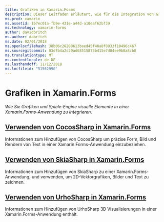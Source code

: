 ```yaml
---
title: Grafiken in Xamarin.Forms
description: Dieser Leitfaden erläutert, wie für die Integration von Grafiken und Spiele-Engine-Visuals in einer Xamarin.Forms-Anwendung mit CocosSharp, SkiaShap und von UrhoSharp.
ms.prod: xamarin
ms.assetid: 167ec01a-fb9e-431e-a44d-a10eaf62bf39
ms.technology: xamarin-forms
author: davidbritch
ms.author: dabritch
ms.date: 02/01/2018
ms.openlocfilehash: 38b06c26208613baed45f40a8f0933f10496c467
ms.sourcegitcommit: 03dfb4a2c20ad68515875b415e7d84ee9b0a8cb8
ms.translationtype: MT
ms.contentlocale: de-DE
ms.lasthandoff: 11/12/2018
ms.locfileid: "51562990"
---
```

# <a name="graphics-in-xamarinforms"></a>Grafiken in Xamarin.Forms

_Wie Sie Grafiken und Spiele-Engine visuelle Elemente in einer Xamarin.Forms-Anwendung zu integrieren._

## <a name="using-cocossharp-in-xamarinformscocossharpmd"></a>[Verwenden von CocosSharp in Xamarin.Forms](cocossharp.md)

Informationen zum Hinzufügen von CocosSharp um präzise Form, Bild und Rendern von Text in einer Xamarin.Forms-Anwendung einzubeziehen.

## <a name="using-skiasharp-in-xamarinformsskiasharpindexmd"></a>[Verwenden von SkiaSharp in Xamarin.Forms](skiasharp/index.md)

Informationen zum Hinzufügen von SkiaSharp zu einer Xamarin.Forms-Anwendung, und verwenden, um 2D-Vektorgrafiken, Bilder und Text zu zeichnen.

## <a name="using-urhosharp-in-xamarinformsurhosharpmd"></a>[Verwenden von UrhoSharp in Xamarin.Forms](urhosharp.md)

Informationen zum Hinzufügen von UrhoSharp 3D Visualisierungen in einer Xamarin.Forms-Anwendung enthält.

